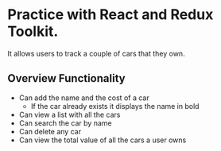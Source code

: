 # Practice with React and Redux Toolkit.

It allows users to track a couple of cars that they own.

## Overview Functionality

- Can add the name and the cost of a car
  - If the car already exists it displays the name in bold
- Can view a list with all the cars
- Can search the car by name
- Can delete any car
- Can view the total value of all the cars a user owns
